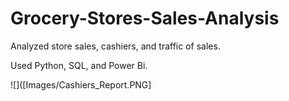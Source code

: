 # Grocery-Stores-Sales-Analysis

Analyzed store sales, cashiers, and traffic of sales. 

Used Python, SQL, and Power Bi.

![]([Images/Cashiers_Report.PNG]
